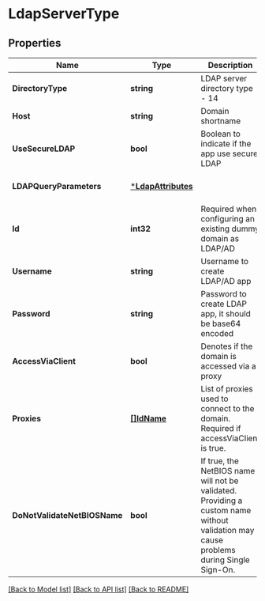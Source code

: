 # LdapServerType

## Properties
Name | Type | Description | Notes
------------ | ------------- | ------------- | -------------
**DirectoryType** | **string** | LDAP server directory type - 14 | [default to null]
**Host** | **string** | Domain shortname | [default to null]
**UseSecureLDAP** | **bool** | Boolean to indicate if the app use secure LDAP | [optional] [default to null]
**LDAPQueryParameters** | [***LdapAttributes**](LDAPAttributes.md) |  | [optional] [default to null]
**Id** | **int32** | Required when configuring an existing dummy domain as LDAP/AD | [optional] [default to null]
**Username** | **string** | Username to create LDAP/AD app | [default to null]
**Password** | **string** | Password to create LDAP app, it should be base64 encoded | [default to null]
**AccessViaClient** | **bool** | Denotes if the domain is accessed via a proxy | [optional] [default to null]
**Proxies** | [**[]IdName**](IdName.md) | List of proxies used to connect to the domain. Required if accessViaClient is true. | [optional] [default to null]
**DoNotValidateNetBIOSName** | **bool** | If true, the NetBIOS name will not be validated. Providing a custom name without validation may cause problems during Single Sign-On. | [optional] [default to null]

[[Back to Model list]](../README.md#documentation-for-models) [[Back to API list]](../README.md#documentation-for-api-endpoints) [[Back to README]](../README.md)

